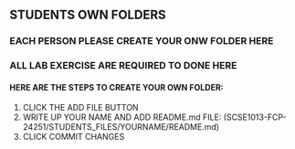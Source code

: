 ## STUDENTS OWN FOLDERS

### EACH PERSON PLEASE CREATE YOUR ONW FOLDER HERE
### ALL LAB EXERCISE ARE REQUIRED TO DONE HERE

#### HERE ARE THE STEPS TO CREATE YOUR OWN FOLDER:
1. CLICK THE ADD FILE BUTTON
2. WRITE UP YOUR NAME AND ADD README.md FILE: (SCSE1013-FCP-24251/STUDENTS_FILES/YOURNAME/README.md)
3. CLICK COMMIT CHANGES

